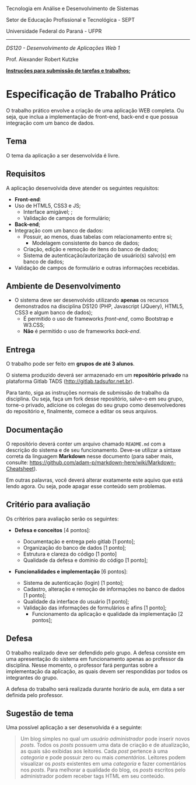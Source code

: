 Tecnologia em Análise e Desenvolvimento de Sistemas

Setor de Educação Profissional e Tecnológica - SEPT

Universidade Federal do Paraná - UFPR

---

*DS120 - Desenvolvimento de Aplicações Web 1*

Prof. Alexander Robert Kutzke

**[Instruções para submissão de tarefas e trabalhos](http://gitlab.tadsufpr.net.br/ds120-alexkutzke/ds120-material-2017-2/blob/master/instrucoes_submissao_tarefas_e_trabalhos.md);**

# Especificação de Trabalho Prático

O trabalho prático envolve a criação de uma aplicação WEB completa. Ou seja,
que inclua a implementação de front-end, back-end e que possua integração com 
um banco de dados.

## Tema

O tema da aplicação a ser desenvolvida é livre. 

## Requisitos

A aplicação desenvolvida deve atender os seguintes requisitos:

 * **Front-end**:
  * Uso de HTML5, CSS3 e JS;
	* Interface amigável; ;
	* Validação de campos de formulário;
 * **Back-end**;
  * Integração com um banco de dados:
	  * Possuir, ao menos, duas tabelas com relacionamento entre si;
		* Modelagem consistente do banco de dados;
	* Criação, edição e remoção de itens do banco de dados;
	* Sistema de autenticação/autorização de usuário(s) salvo(s) em banco de dados;
  * Validação de campos de formulário e outras informações recebidas.

## Ambiente de Desenvolvimento

* O sistema deve ser desenvolvido utilizando **apenas** os recursos demonstrados
na disciplina DS120 (PHP, Javascript (JQuery), HTML5, CSS3 e algum banco de dados);
  * É permitido o uso de frameworks *front-end*, como Bootstrap e W3.CSS;
  * **Não** é permitido o uso de frameworks *back-end*.

## Entrega

O trabalho pode ser feito em **grupos de até 3 alunos**.

O sistema produzido deverá ser armazenado em um **repositório privado** na
plataforma Gitlab TADS (http://gitlab.tadsufpr.net.br). 

Para tanto, siga as instruções normais de submissão de trabalho da disciplina. Ou seja,
faça um fork desse repositório, salve-o em seu grupo, torne-o privado, 
adicione os colegas do seu grupo como
desenvolvedores do repositório e, finalmente, comece a editar os seus arquivos.

## Documentação

O repositório deverá conter um arquivo chamado `README.md` com a descrição
do sistema e de seu funcionamento. Deve-se utilizar a sintaxe correta da
linguagem **Markdown** nesse documento (para saber mais, consulte: https://github.com/adam-p/markdown-here/wiki/Markdown-Cheatsheet).

Em outras palavras, você deverá alterar exatamente este aquivo que está lendo agora.
Ou seja, pode apagar esse conteúdo sem problemas.

## Critério para avaliação

Os critérios para avaliação serão os seguintes:

 * **Defesa e conceitos** [4 pontos]:
    * Documentação e entrega pelo gitlab [1 ponto]; 
    * Organização do banco de dados [1 ponto];
    * Estrutura e clareza do código [1 ponto]
    * Qualidade da defesa e domínio do código [1 ponto];

 * **Funcionalidades e implementação** [6 pontos]:
   * Sistema de autenticação (login) [1 ponto];
   * Cadastro, alteração e remoção de informações no banco de dados [1 ponto];
   * Qualidade da interface do usuário [1 ponto];
   * Validação das informações de formulários e afins [1 ponto];
	 * Funcionamento da aplicação e qualidade da implementação [2 pontos];

## Defesa

O trabalho realizado deve ser defendido pelo grupo. A defesa consiste em
uma apresentação do sistema em funcionamento apenas ao professor da disciplina.
Nesse momento, o professor fará perguntas sobre a implementação da aplicação,
as quais devem ser respondidas por todos os integrantes do grupo.

A defesa do trabalho será realizada durante horário de aula, em data
a ser definida pelo professor.

## Sugestão de tema

Uma possível aplicação a ser desenvolvida é a seguinte:

> Um blog simples no qual um *usuário administrador* pode inserir novos *posts*. Todos
> os *posts* possuem uma data de criação e de atualização, as quais são exibidas
> aos leitores. Cada *post* pertence à uma *categoria* e pode possuir zero ou mais
> *comentários*. Leitores podem visualizar os *posts* existentes em uma *categoria* e
> fazer comentários nos *posts*. Para melhorar a qualidade do blog, os *posts* escritos
> pelo administrador podem receber tags HTML em seu conteúdo.
